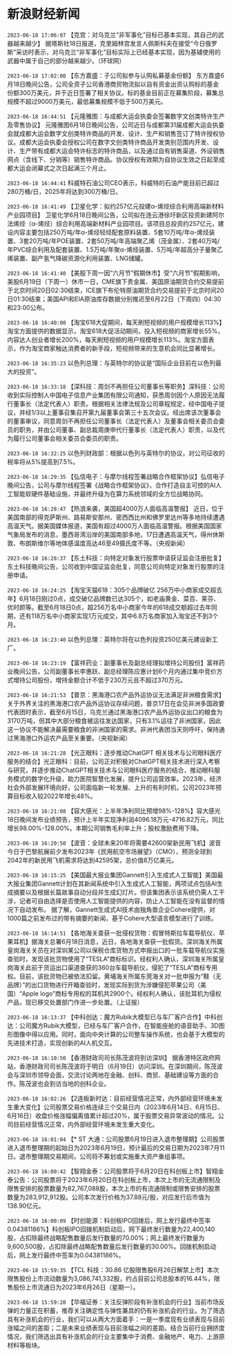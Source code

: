 # 新浪财经新闻
`2023-06-18 17:06:07` 【克宫：对乌克兰“非军事化”目标已基本实现，其自己的武器越来越少】 据塔斯社18日报道，克里姆林宫发言人佩斯科夫在接受“今日俄罗斯”采访时表示，对乌克兰“非军事化”目标实际上已经基本实现，因为基辅使用的武器中属于自己的部分越来越少。（环球网）

`2023-06-18 17:02:00` 【东方嘉盛：子公司拟参与认购私募基金份额】 东方嘉盛6月18日晚间公告，公司全资子公司香港商贸物流拟以自有资金出资认购标的基金份额300万美元，并于近日签署了相关协议。标的基金目前正在募集阶段，募集总规模不超过9000万美元，最低募集规模不低于500万美元。

`2023-06-18 16:44:51` 【元隆雅图：与成都大运会执委会签署数字文创类特许生产及零售协议】 元隆雅图6月18日晚间公告，公司近日与成都第31届成都大运会执委会就成都大运会数字文创类特许商品的开发、设计、生产和销售签订了特许授权协议。成都大运会执委会授权公司在数字文创类特许商品开发类别范围内开发、设计、生产带有成都大运会特许标志的特许商品，以及通过自有销售渠道、外设销售网点（含线下、分销等）销售特许商品。协议授权有效期为自协议生效之日起至成都大运会闭幕式之次日起满三个月止。

`2023-06-18 16:44:41` 科威特石油公司CEO表示，科威特的石油产能目前已超过280万桶/日，2025年将达到300万桶/日。

`2023-06-18 16:41:49` 【卫星化学：拟约257亿元投建α-烯烃综合利用高端新材料产业园项目】 卫星化学6月18日晚间公告，公司拟在连云港徐圩新区投资新建阿尔法烯烃（α-烯烃）综合利用高端新材料产业园项目。该项目总投资约257亿元，建设内容主要包括250万吨/年α-烯烃轻烃配套原料装置、5套10万吨/年α-烯烃装置、3套20万吨/年POE装置、2套50万吨/年高端聚乙烯（茂金属）、2套40万吨/年PVC综合利用及配套装置、1.5万吨/年聚α-烯烃装置、5万吨/年超高分子量聚乙烯装置、副产氢气降碳资源化利用装置、LNG储罐。

`2023-06-18 16:41:40` 【美股下周一因“六月节”假期休市】受“六月节”假期影响，美股6月19日（下周一）休市一日，CME旗下贵金属、美国原油期货合约交易提前于北京时间20日02:30结束，ICE旗下布伦特原油期货合约交易提前于北京时间20日01:30结束；美国API和EIA原油库存数据分别推迟至6月22日（下周四）04:30和23:00公布。

`2023-06-18 16:40:00` 【淘宝618大促期间，每天刷短视频的用户规模增长113%】淘宝方面提供的数据显示，淘宝618大促活动期间，投入短视频的商家增长55%，内容达人创业者增长200%，每天刷短视频的用户规模增长113%。淘宝方面表示，作为淘宝商家触达消费者的新手段，短视频带来的生意机会同比显著增长。

`2023-06-18 16:35:23` 以色列总理：与英特尔的协议是“国际企业目前在以色列最大的投资”。

`2023-06-18 16:33:18` 【深科技：周剑不再担任公司董事长等职务】深科技：公司收到实际控制人中国电子信息产业集团有限公司通知，获悉周剑因个人原因无法履行董事长（法定代表人）职责。根据相关法律法规及公司章程规定，经中国电子提议，并经1/3以上董事召集召开第九届董事会第三十五次会议。经出席该次董事会的董事审议，同意周剑不再担任公司董事长（法定代表人）及董事会相关委员会委员的职务，并由公司董事、副总裁周庚申代行董事长（法定代表人）职责，以及代为履行公司董事会相关委员会委员的职责。

`2023-06-18 16:32:25` 以色列财政部：根据以色列与英特尔的协议，对公司征收的税率将从5%提高到7.5%。

`2023-06-18 16:29:35` 【弘信电子：与摩尔线程签署战略合作框架协议】弘信电子晚间公告，公司与摩尔线程签署《战略合作框架协议》，合作打造自主可控的AI人工智能软硬件基础设施，并最终升级为在算力系统领域的全方位战略协同。

`2023-06-18 16:28:47` 【热浪来袭，美国超4000万人面临高温警报】 近日，位于美国南部的得克萨斯州、路易斯安那州、密西西比州和佛罗里达州等多地持续遭遇高温天气。据美国媒体报道，美国有超过4000万人面临高温警报。根据美国国家气象局发布的消息，墨西哥湾沿岸的美国南部多地，17日遭遇高温天气，得州休斯敦、布朗斯维尔等地体感温度高达46至49摄氏度不等。（央视新闻）

`2023-06-18 16:28:37` 【东土科技：向特定对象发行股票申请获证监会注册批复】东土科技晚间公告，公司收到中国证监会批复，同意公司向特定对象发行股票的注册申请。

`2023-06-18 16:24:25` 【淘宝天猫618：305个品牌破亿 256万中小商家成交超去年】6月18日刚过0点，成交破亿品牌数已达305个，如老庙黄金、菜百、莱芬、优时颜等。截至6月18日0点，超256万名中小商家今年的618成交额超过去年同期，还有118万名中小商家实现1万元成交，其中6.8万名商家加入淘宝还不到3个月。

`2023-06-18 16:23:40` 以色列总理：英特尔将在以色列投资250亿美元建设新工厂。

`2023-06-18 16:23:19` 【富祥药业：副董事长及副总经理拟增持公司股份】富祥药业晚间公告，公司副董事长李惠跃、副总经理陈应惠计划6个月内通过集中竞价方式增持公司股份，增持金额合计不低于230万元且不超过370万元。

`2023-06-18 16:21:53` 【普京：黑海港口农产品外运协议无法满足非洲粮食需求】 关于外界关注的黑海港口农产品外运协议存续问题，普京17日在会见非洲多国政要代表团时表示，截至6月15日，乌克兰通过黑海港口农产品外运协议出口的粮食为3170万吨，但其中大部分粮食被运往发达国家，只有3.1%运往了非洲国家，因此这一协议不能解决最需要粮食的非洲国家的需求。非洲代表团当天则呼吁，保持通过黑海港口外运农产品至关重要。（央视新闻）

`2023-06-18 16:21:28` 【光正眼科：逐步推动ChatGPT 相关技术与公司眼科医疗服务的结合】光正眼科：目前，公司正对积极对ChatGPT相关技术进行深入考察与研究，并逐步推动ChatGPT相关技术与公司眼科医疗服务的结合，推动眼科服务模式的数字化升级，助力医院智慧化发展，提升公司运营效率。2023年，经济社会外部发展环境向好，公司面临新一轮发展、上升的有利时机，公司2023年预算目标收入较2022年增长48%。

`2023-06-18 16:21:08` 【容大感光：上半年净利同比预增98%-128%】容大感光18日晚间发布业绩预告，预计上半年实现净利润4096.18万元-4716.82万元，同比增长98.00%-128.00%。本期公司销售毛利率上升；股权激励费用下降。

`2023-06-18 16:20:50` 【波音：全球未来20年将需要42600架新民用飞机】波音今日于巴黎航展前夕发布2023年《民用航空市场展望》（CMO），预测全球到2042年的新民用飞机需求将达到42595架，总价值8万亿美元。

`2023-06-18 16:15:25` 【美国最大报业集团Gannett引入生成式人工智能】美国最大报业集团Gannett计划在其新闻系统中引入生成式人工智能，两项试点包括AI生成摘要以及根据长篇故事自动分段并生成幻灯片。但该集团表示该系统仍需人工干涉，记者可自由选择是否使用人工智能提供的内容，防止人工智能在没有监督的情况下自动发布。 据了解，Gannett生成式AI技术由独角兽企业Cohere提供，对1000篇之前发布过的带有摘要的新闻，基于Cohere大型语言模型进行了训练。

`2023-06-18 16:14:51` 【各地海关查获一批侵权货物：假冒特斯拉车载导航仪、苹果耳机】据海关总署6月18日消息，近日，各地海关查获一批假货。深圳海关所属皇岗海关关员在对深圳某公司以保税仓库货物方式申报出口的一批车载导航仪实施查验时，发现该批货物使用了“TESLA”商标标识。经权利人确认，深圳海关所属皇岗海关此前于货运出口渠道查获的360台车载导航仪，侵犯了“TESLA”商标专用权。目前，该批货物已被依法扣留。黄埔海关所属东莞海关对一批申报为“鞋（无品牌）”的出口货物进行开箱查验时，发现实际到货为涉嫌侵犯苹果公司（美国）“Apple logo”商标专用权的耳机共2900个。经权利人确认，该批耳机为侵权产品，现已移交处置部门作进一步处置。（上证报）

`2023-06-18 16:13:37` 【中科创达：魔方Rubik大模型已与车厂客户合作】中科创达：公司魔方Rubik大模型，已经与车厂客户合作，在智能座舱的语音助手、3D图形图像中得以应用。同时，面向中央计算的公司整车操作系统，也会基于大模型的先进技术打造，实现创新的AI人机交互。

`2023-06-18 16:10:50` 【香港财政司司长陈茂波将到访深圳】 据香港特区政府网站，香港财政司司长陈茂波将于明日（6月19日）访问深圳。在深圳期间，陈茂波会与深圳市领导会面，交流讨论两地在金融、创科、商贸、基础建设等方面的合作。陈茂波也会到访当地的创科企业。

`2023-06-18 16:02:26` 【2连板新时达：目前经营情况正常，内外部经营环境未发生重大变化】公司股票交易价格连续三个交易日内（2023年6月14日、6月15日、6月16日）收盘价格涨幅偏离值累计超过20%，属于股票交易异常波动的情况。公司目前经营情况正常，内外部经营环境未发生重大变化。

`2023-06-18 16:01:04` 【* ST 大通：公司股票6月19日进入退市整理期】公司股票进入退市整理期的起始日为2023年6月19日，预计最后的交易日期为2023年7月11日。退市整理期交易期间，公司将不筹划或实施重大资产重组事项。

`2023-06-18 16:00:42` 【智翔金泰：公司股票将于6月20日在科创板上市】智翔金泰公告：公司股票将于2023年6月20日在科创板上市，本次上市的无流通限制及限售安排的股票数量为82,767,088股，本次上市的有流通限制或限售安排的股票数量为283,912,912股。公司本次发行价格为37.88元/股，对应发行后市值为138.90亿元。

`2023-06-18 16:00:09` 【时创能源：科创板IPO回拨后，网上发行最终中签率0.04381186%】科创板IPO回拨机制启动后，网下最终发行数量为22,400,140股，占扣除最终战略配售数量后发行数量的70.00%；网上最终发行数量为9,600,500股，占扣除最终战略配售数量后发行数量的30.00%。回拨机制启动后，网上发行最终中签率为0.04381186%。

`2023-06-18 15:59:35` 【TCL 科技：30.86 亿股限售股6月26日解禁上市】本次限售股份上市流动数量为3,086,741,332股，约占目前公司总股本的16.44%，限售股份上市流通日为2023年6月26日（星期一）。

`2023-06-18 15:59:20` 【华福证券：关注反弹阶段有补涨机会的行业】当前市场反弹的力量正在积蓄，推荐关注确定性与弹性兼具的仍有补涨机会的行业。为了筛选具有补涨机会的行业，我们可以从两大方面着手：一是一季度现有业绩表现与目前涨幅之间的差距；二是未来业绩表现与目前涨幅之间的差距。结合当前行业拥挤度情况，我们筛选出具有补涨机会的行业主要集中于消费、金融地产、电力、上游原材料等板块。

